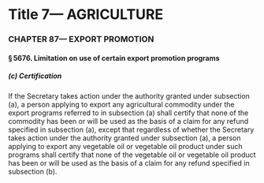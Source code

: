 
# Title 7— AGRICULTURE
### CHAPTER 87— EXPORT PROMOTION
#### § 5676. Limitation on use of certain export promotion programs
##### (c) Certification

If the Secretary takes action under the authority granted under subsection (a), a person applying to export any agricultural commodity under the export programs referred to in subsection (a) shall certify that none of the commodity has been or will be used as the basis of a claim for any refund specified in subsection (a), except that regardless of whether the Secretary takes action under the authority granted under subsection (a), a person applying to export any vegetable oil or vegetable oil product under such programs shall certify that none of the vegetable oil or vegetable oil product has been or will be used as the basis of a claim for any refund specified in subsection (b).
